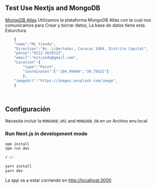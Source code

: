 ## Test Use Nextjs and MongoDB

[MongoDB Atlas](https://mongodb.com/atlas) Utilizamos la plataforma MongoDB Atlas con la cual nos comunicamos para Crear y borrar datos,
La base de datos tiene esta Esturctura 
```javascript
    {
    "name":"Mi tienda",
    "Direction":"Av. Libertador, Caracas 1064, Distrito Capital",
    "phone":"0212-2639323",
    "email":"mitienda@gmail.com",
    "Location":{ 
        "type":"Point",
        "coordinates":["-104.99404","39.75621"]
        },
    "imageUrl":"https://images.unsplash.com/image",
    }




```

## Configuración 
Necesita incluir la  `MONGODB_URI` and `MONGODB_DB` en un Archivo env.local   
### Run Next.js in development mode 

```bash
npm install
npm run dev

# or

yarn install
yarn dev
```
La app va a estar corriendo en  [http://localhost:3000](http://localhost:3000)

